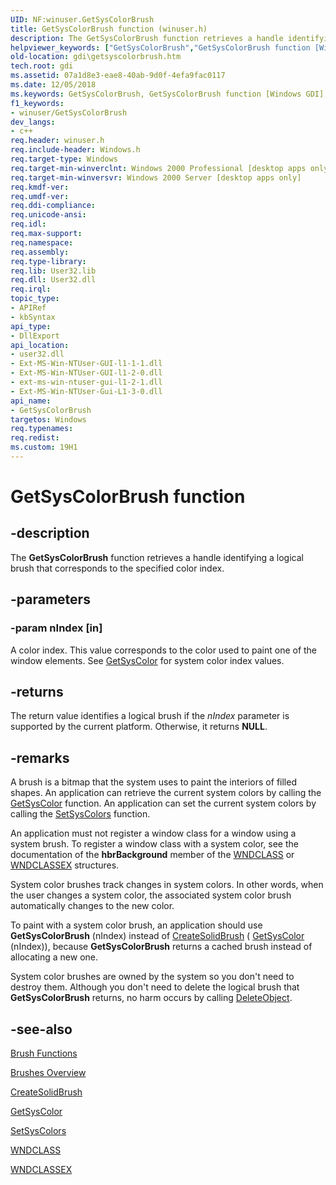 ```yaml
---
UID: NF:winuser.GetSysColorBrush
title: GetSysColorBrush function (winuser.h)
description: The GetSysColorBrush function retrieves a handle identifying a logical brush that corresponds to the specified color index.
helpviewer_keywords: ["GetSysColorBrush","GetSysColorBrush function [Windows GDI]","_win32_GetSysColorBrush","gdi.getsyscolorbrush","winuser/GetSysColorBrush"]
old-location: gdi\getsyscolorbrush.htm
tech.root: gdi
ms.assetid: 07a1d8e3-eae8-40ab-9d0f-4efa9fac0117
ms.date: 12/05/2018
ms.keywords: GetSysColorBrush, GetSysColorBrush function [Windows GDI], _win32_GetSysColorBrush, gdi.getsyscolorbrush, winuser/GetSysColorBrush
f1_keywords:
- winuser/GetSysColorBrush
dev_langs:
- c++
req.header: winuser.h
req.include-header: Windows.h
req.target-type: Windows
req.target-min-winverclnt: Windows 2000 Professional [desktop apps only]
req.target-min-winversvr: Windows 2000 Server [desktop apps only]
req.kmdf-ver: 
req.umdf-ver: 
req.ddi-compliance: 
req.unicode-ansi: 
req.idl: 
req.max-support: 
req.namespace: 
req.assembly: 
req.type-library: 
req.lib: User32.lib
req.dll: User32.dll
req.irql: 
topic_type:
- APIRef
- kbSyntax
api_type:
- DllExport
api_location:
- user32.dll
- Ext-MS-Win-NTUser-GUI-l1-1-1.dll
- Ext-MS-Win-NTUser-GUI-l1-2-0.dll
- ext-ms-win-ntuser-gui-l1-2-1.dll
- Ext-MS-Win-NTUser-Gui-L1-3-0.dll
api_name:
- GetSysColorBrush
targetos: Windows
req.typenames: 
req.redist: 
ms.custom: 19H1
---
```


# GetSysColorBrush function


## -description


The <b>GetSysColorBrush</b> function retrieves a handle identifying a logical brush that corresponds to the specified color index.


## -parameters




### -param nIndex [in]

A color index. This value corresponds to the color used to paint one of the window elements. See <a href="https://docs.microsoft.com/windows/desktop/api/winuser/nf-winuser-getsyscolor">GetSysColor</a> for system color index values.


## -returns



The return value identifies a logical brush if the <i>nIndex</i> parameter is supported by the current platform. Otherwise, it returns <b>NULL</b>.




## -remarks



A brush is a bitmap that the system uses to paint the interiors of filled shapes. An application can retrieve the current system colors by calling the <a href="https://docs.microsoft.com/windows/desktop/api/winuser/nf-winuser-getsyscolor">GetSysColor</a> function. An application can set the current system colors by calling the <a href="https://docs.microsoft.com/windows/desktop/api/winuser/nf-winuser-setsyscolors">SetSysColors</a> function.

An application must not register a window class for a window using a system brush. To register a window class with a system color, see the documentation of the <b>hbrBackground</b> member of the <a href="https://docs.microsoft.com/windows/desktop/api/winuser/ns-winuser-wndclassa">WNDCLASS</a> or <a href="https://docs.microsoft.com/windows/desktop/api/winuser/ns-winuser-wndclassexa">WNDCLASSEX</a> structures.

System color brushes track changes in system colors. In other words, when the user changes a system color, the associated system color brush automatically changes to the new color.

To paint with a system color brush, an application should use <b>GetSysColorBrush</b> (nIndex) instead of <a href="https://docs.microsoft.com/windows/desktop/api/wingdi/nf-wingdi-createsolidbrush">CreateSolidBrush</a> ( <a href="https://docs.microsoft.com/windows/desktop/api/winuser/nf-winuser-getsyscolor">GetSysColor</a> (nIndex)), because <b>GetSysColorBrush</b> returns a cached brush instead of allocating a new one.

System color brushes are owned by the system so you don't need to destroy them. Although you don't need to delete the logical brush that <b>GetSysColorBrush</b> returns, no harm occurs by calling <a href="https://docs.microsoft.com/windows/desktop/api/wingdi/nf-wingdi-deleteobject">DeleteObject</a>.




## -see-also




<a href="https://docs.microsoft.com/windows/desktop/gdi/brush-functions">Brush Functions</a>



<a href="https://docs.microsoft.com/windows/desktop/gdi/brushes">Brushes Overview</a>



<a href="https://docs.microsoft.com/windows/desktop/api/wingdi/nf-wingdi-createsolidbrush">CreateSolidBrush</a>



<a href="https://docs.microsoft.com/windows/desktop/api/winuser/nf-winuser-getsyscolor">GetSysColor</a>



<a href="https://docs.microsoft.com/windows/desktop/api/winuser/nf-winuser-setsyscolors">SetSysColors</a>



<a href="https://docs.microsoft.com/windows/desktop/api/winuser/ns-winuser-wndclassa">WNDCLASS</a>



<a href="https://docs.microsoft.com/windows/desktop/api/winuser/ns-winuser-wndclassexa">WNDCLASSEX</a>
 

 

